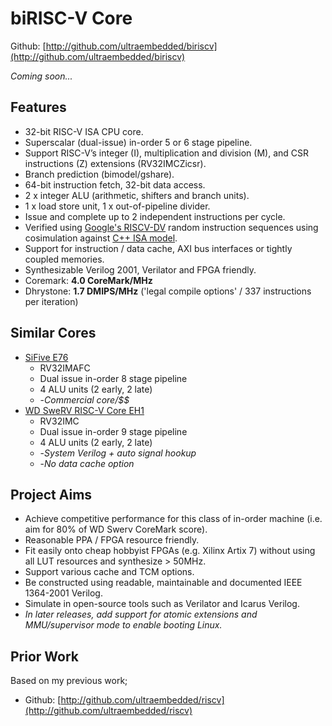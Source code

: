 # biRISC-V Core

Github: [http://github.com/ultraembedded/biriscv](http://github.com/ultraembedded/biriscv)

*Coming soon...*

## Features
* 32-bit RISC-V ISA CPU core.
* Superscalar (dual-issue) in-order 5 or 6 stage pipeline.
* Support RISC-V’s integer (I), multiplication and division (M), and CSR instructions (Z) extensions (RV32IMCZicsr).
* Branch prediction (bimodel/gshare).
* 64-bit instruction fetch, 32-bit data access.
* 2 x integer ALU (arithmetic, shifters and branch units).
* 1 x load store unit, 1 x out-of-pipeline divider.
* Issue and complete up to 2 independent instructions per cycle.
* Verified using [Google's RISCV-DV](https://github.com/google/riscv-dv) random instruction sequences using cosimulation against [C++ ISA model](https://github.com/ultraembedded/exactstep).
* Support for instruction / data cache, AXI bus interfaces or tightly coupled memories.
* Synthesizable Verilog 2001, Verilator and FPGA friendly.
* Coremark:  **4.0 CoreMark/MHz**
* Dhrystone: **1.7 DMIPS/MHz** ('legal compile options' / 337 instructions per iteration)

## Similar Cores
* [SiFive E76](https://www.sifive.com/cores/e76)
  * RV32IMAFC
  * Dual issue in-order 8 stage pipeline
  * 4 ALU units (2 early, 2 late)
  * -*Commercial core/$$*
* [WD SweRV RISC-V Core EH1](https://github.com/chipsalliance/Cores-SweRV)
  * RV32IMC
  * Dual issue in-order 9 stage pipeline
  * 4 ALU units (2 early, 2 late)
  * -*System Verilog + auto signal hookup*
  * -*No data cache option*

## Project Aims
* Achieve competitive performance for this class of in-order machine (i.e. aim for 80% of WD Swerv CoreMark score).
* Reasonable PPA / FPGA resource friendly.
* Fit easily onto cheap hobbyist FPGAs (e.g. Xilinx Artix 7) without using all LUT resources and synthesize > 50MHz.
* Support various cache and TCM options.
* Be constructed using readable, maintainable and documented IEEE 1364-2001 Verilog.
* Simulate in open-source tools such as Verilator and Icarus Verilog.
* *In later releases, add support for atomic extensions and MMU/supervisor mode to enable booting Linux.*

## Prior Work
Based on my previous work;
* Github: [http://github.com/ultraembedded/riscv](http://github.com/ultraembedded/riscv)